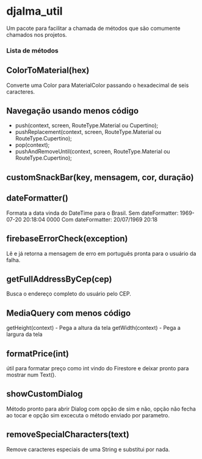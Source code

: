 # djalma_util

Um pacote para facilitar a chamada de métodos que são comumente chamados nos projetos.

### Lista de métodos

## ColorToMaterial(hex)

Converte uma Color para MaterialColor passando o hexadecimal de seis caracteres.

## Navegação usando menos código

- push(context, screen, RouteType.Material ou Cupertino);
- pushReplacement(context, screen, RouteType.Material ou RouteType.Cupertino);
- pop(context);
- pushAndRemoveUntil(context, screen, RouteType.Material ou RouteType.Cupertino);

## customSnackBar(key, mensagem, cor, duração)

## dateFormatter()

Formata a data vinda do DateTime para o Brasil.
Sem dateFormatter: 1969-07-20 20:18:04 0000
Com dateFormatter: 20/07/1969 20:18

## firebaseErrorCheck(exception)

Lê e já retorna a mensagem de erro em português pronta para o usuário da falha.

## getFullAddressByCep(cep)

Busca o endereço completo do usuário pelo CEP.

## MediaQuery com menos código

getHeight(context) - Pega a altura da tela
getWidth(context) - Pega a largura da tela

## formatPrice(int)

útil para formatar preço como int vindo do Firestore e deixar pronto para mostrar num Text().

## showCustomDialog

Método pronto para abrir Dialog com opção de sim e não, opção não fecha ao tocar e opção sim excecuta
o método enviado por parametro.

## removeSpecialCharacters(text)

Remove caracteres especiais de uma String e substitui por nada.
